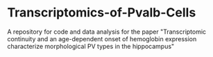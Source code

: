 # Transcriptomics-of-Pvalb-Cells
A repository for code and data analysis for the paper "Transcriptomic continuity and an age-dependent onset of hemoglobin expression characterize morphological PV types in the hippocampus"
